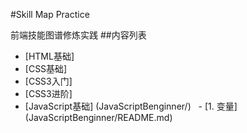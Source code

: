 #Skill Map Practice

前端技能图谱修炼实践
##内容列表
- [HTML基础]
- [CSS基础]
- [CSS3入门]
- [CSS3进阶]
- [JavaScript基础] (JavaScriptBenginner/)
    - [1. 变量] (JavaScriptBenginner/README.md)

